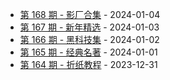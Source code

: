 * [第 168 期 - 影厂合集](https://day.tsq360.cf/posts/168-影厂合集) - 2024-01-04
* [第 167 期 - 新年精选](https://day.tsq360.cf/posts/167-新年精选) - 2024-01-03
* [第 166 期 - 黑科技集](https://day.tsq360.cf/posts/166-黑科技集) - 2024-01-02
* [第 165 期 - 经典名著](https://day.tsq360.cf/posts/165-经典名著) - 2024-01-01
* [第 164 期 - 折纸教程](https://day.tsq360.cf/posts/164-折纸教程) - 2023-12-31
